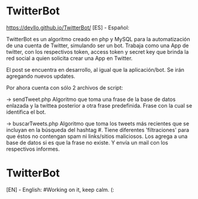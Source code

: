 # TwitterBot
https://devllo.github.io/TwitterBot/
[ES] - Español:

TwitterBot es un algoritmo creado en php y MySQL para la automatización de una cuenta de Twitter, simulando ser un bot. Trabaja como una App de twitter,
con los respectivos token, access token y secret key que brinda la red social a quien solicita crear una App en Twitter.

El post se encuentra en desarrollo, al igual que la aplicación/bot. Se irán agregando nuevos updates.

Por ahora cuenta con sólo 2 archivos de script:

-> sendTweet.php
Algoritmo que toma una frase de la base de datos enlazada y la twittea posterior a otra frase predefinida. Frase con la cual se identifica el bot.

-> buscarTweets.php
Algoritmo que toma los tweets más recientes que se incluyan en la búsqueda del hashtag #. Tiene diferentes 'filtraciones' para que éstos no contengan
spam ni links/sitios maliciosos. Los agrega a una base de datos si es que la frase no existe. Y envía un mail con los respectivos informes.

# TwitterBot
[EN] - English:
#Working on it, keep calm. (:

